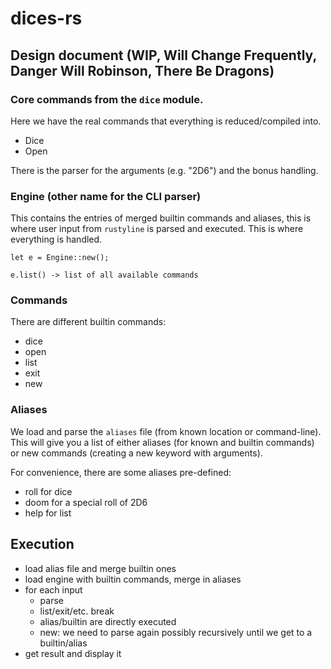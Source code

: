 # dices-rs

## Design document (WIP, Will Change Frequently, Danger Will Robinson, There Be Dragons)

### Core commands from the `dice` module.

Here we have the real commands that everything is reduced/compiled into.

- Dice
- Open

There is the parser for the arguments (e.g. "2D6") and the bonus handling.

### Engine (other name for the CLI parser)

This contains the entries of merged builtin commands and aliases, this is where user input from `rustyline` is parsed
and executed. This is where everything is handled.

    let e = Engine::new();

    e.list() -> list of all available commands

### Commands

There are different builtin commands:

- dice
- open
- list
- exit
- new

### Aliases

We load and parse the `aliases` file (from known location or command-line). This will give you a list of either
aliases (for known and builtin commands) or new commands (creating a new keyword with arguments).

For convenience, there are some aliases pre-defined:

- roll for dice
- doom for a special roll of 2D6
- help for list

## Execution

- load alias file and merge builtin ones
- load engine with builtin commands, merge in aliases
- for each input
  - parse
  - list/exit/etc. break
  - alias/builtin are directly executed
  - new: we need to parse again possibly recursively until we get to a builtin/alias
- get result and display it

